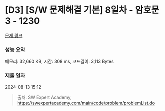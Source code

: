 # [D3] [S/W 문제해결 기본] 8일차 - 암호문3 - 1230 

[문제 링크](https://swexpertacademy.com/main/code/problem/problemDetail.do?contestProbId=AV14zIwqAHwCFAYD) 

### 성능 요약

메모리: 32,660 KB, 시간: 308 ms, 코드길이: 3,113 Bytes

### 제출 일자

2024-08-13 15:12



> 출처: SW Expert Academy, https://swexpertacademy.com/main/code/problem/problemList.do